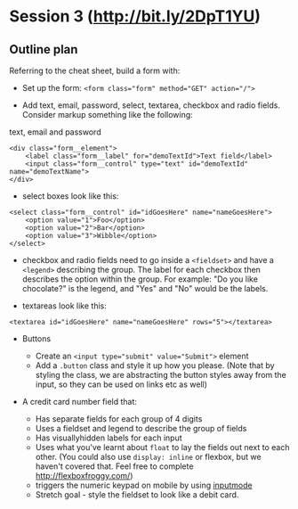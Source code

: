# Session 3 (http://bit.ly/2DpT1YU)

## Outline plan

Referring to the cheat sheet, build a form with:

- Set up the form:
  `<form class="form" method="GET" action="/">`

- Add text, email, password, select, textarea, checkbox and radio fields. Consider markup something like the following:

text, email and password
```
<div class="form__element">
    <label class="form__label" for="demoTextId">Text field</label>
    <input class="form__control" type="text" id="demoTextId" name="demoTextName">
</div>
```

- select boxes look like this:
```
<select class="form__control" id="idGoesHere" name="nameGoesHere">
    <option value="1">Foo</option>
    <option value="2">Bar</option>
    <option value="3">Wibble</option>
</select>
```

- checkbox and radio fields need to go inside a `<fieldset>` and have a `<legend>` describing the group. The label for each checkbox then describes the option within the group. For example: "Do you like chocolate?" is the legend, and "Yes" and "No" would be the labels.

- textareas look like this:

```
<textarea id="idGoesHere" name="nameGoesHere" rows="5"></textarea>
```

- Buttons
  - Create an `<input type="submit" value="Submit">` element
  - Add a `.button` class and style it up how you please. (Note that by styling the class, we are abstracting the button styles away from the input, so they can be used on links etc as well)

- A credit card number field that:
  - Has separate fields for each group of 4 digits
  - Uses a fieldset and legend to describe the group of fields
  - Has visuallyhidden labels for each input
  - Uses what you've learnt about `float` to lay the fields out next to each other. (You could also use `display: inline` or flexbox, but we haven't covered that. Feel free to complete http://flexboxfroggy.com/)
  - triggers the numeric keypad on mobile by using [inputmode](https://developer.mozilla.org/en-US/docs/Web/HTML/Element/input#attr-inputmode)
  - Stretch goal - style the fieldset to look like a debit card.
